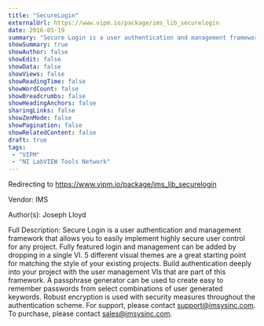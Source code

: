 ```yaml
---
title: "SecureLogin"
externalUrl: https://www.vipm.io/package/ims_lib_securelogin
date: 2016-05-19
summary: "Secure Login is a user authentication and management framework that allows you to easily implement highly secure user control for any project."
showSummary: true
showAuthor: false
showEdit: false
showData: false
showViews: false
showReadingTime: false
showWordCount: false
showBreadcrumbs: false
showHeadingAnchors: false
sharingLinks: false
showZenMode: false
showPagination: false
showRelatedContent: false
draft: true
tags:
 - "VIPM"
 - "NI LabVIEW Tools Network"
---
```


Redirecting to https://www.vipm.io/package/ims_lib_securelogin

Vendor: IMS

Author(s): Joseph Lloyd
 
Full Description:
Secure Login is a user authentication and management framework that allows you to easily implement highly secure user control for any project.  Fully featured login and management can be added by dropping in a single VI.  5 different visual themes are a great starting point for matching the style of your existing projects.  Build authentication deeply into your project with the user management VIs that are part of this framework.  A passphrase generator can be used to create easy to remember passwords from select combinations of user generated keywords.  Robust encryption is used with security measures throughout the authentication scheme.  For support, please contact support@imsysinc.com.  To purchase, please contact sales@imsysinc.com.